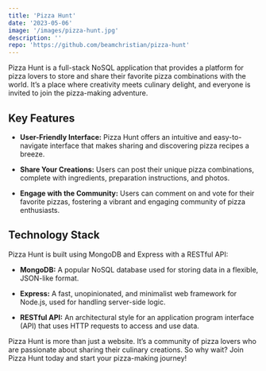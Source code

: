 ```yaml
---
title: 'Pizza Hunt'
date: '2023-05-06'
image: '/images/pizza-hunt.jpg'
description: ''
repo: 'https://github.com/beamchristian/pizza-hunt'
---
```


Pizza Hunt is a full-stack NoSQL application that provides a platform for pizza lovers to store and share their favorite pizza combinations with the world. It’s a place where creativity meets culinary delight, and everyone is invited to join the pizza-making adventure.

## Key Features

- **User-Friendly Interface:** Pizza Hunt offers an intuitive and easy-to-navigate interface that makes sharing and discovering pizza recipes a breeze.

- **Share Your Creations:** Users can post their unique pizza combinations, complete with ingredients, preparation instructions, and photos.

- **Engage with the Community:** Users can comment on and vote for their favorite pizzas, fostering a vibrant and engaging community of pizza enthusiasts.

## Technology Stack

Pizza Hunt is built using MongoDB and Express with a RESTful API:

- **MongoDB:** A popular NoSQL database used for storing data in a flexible, JSON-like format.

- **Express:** A fast, unopinionated, and minimalist web framework for Node.js, used for handling server-side logic.

- **RESTful API:** An architectural style for an application program interface (API) that uses HTTP requests to access and use data.

Pizza Hunt is more than just a website. It’s a community of pizza lovers who are passionate about sharing their culinary creations. So why wait? Join Pizza Hunt today and start your pizza-making journey!
